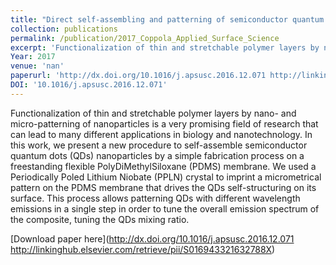 ```yaml
---
title: "Direct self-assembling and patterning of semiconductor quantum dots on transferable elastomer layer"
collection: publications
permalink: /publication/2017_Coppola_Applied_Surface_Science
excerpt: 'Functionalization of thin and stretchable polymer layers by nano- and micro-patterning of nanoparticles is a very promising field of research that can lead to many different applications in biology and nanotechnology. In this work, we present a new procedure to self-assemble semiconductor quantum dots (QDs) nanoparticles by a simple fabrication process on a freestanding flexible PolyDiMethylSiloxane (PDMS) membrane. We used a Periodically Poled Lithium Niobate (PPLN) crystal to imprint a micrometrical pattern on the PDMS membrane that drives the QDs self-structuring on its surface. This process allows patterning QDs with different wavelength emissions in a single step in order to tune the overall emission spectrum of the composite, tuning the QDs mixing ratio.'
Year: 2017
venue: 'nan'
paperurl: 'http://dx.doi.org/10.1016/j.apsusc.2016.12.071 http://linkinghub.elsevier.com/retrieve/pii/S016943321632788X'
DOI: '10.1016/j.apsusc.2016.12.071'
---
```

Functionalization of thin and stretchable polymer layers by nano- and micro-patterning of nanoparticles is a very promising field of research that can lead to many different applications in biology and nanotechnology. In this work, we present a new procedure to self-assemble semiconductor quantum dots (QDs) nanoparticles by a simple fabrication process on a freestanding flexible PolyDiMethylSiloxane (PDMS) membrane. We used a Periodically Poled Lithium Niobate (PPLN) crystal to imprint a micrometrical pattern on the PDMS membrane that drives the QDs self-structuring on its surface. This process allows patterning QDs with different wavelength emissions in a single step in order to tune the overall emission spectrum of the composite, tuning the QDs mixing ratio.

[Download paper here](http://dx.doi.org/10.1016/j.apsusc.2016.12.071 http://linkinghub.elsevier.com/retrieve/pii/S016943321632788X)
